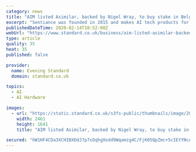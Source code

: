 ```yaml
---
category: news
title: "AIM listed Asimilar, backed by Nigel Wray, to buy stake in Belgian AI tech firm"
excerpt: "Sentiance was founded in 2015 and makes AI tech products for the home. Clients include Microsoft and State Farm ... Persimmon was the top riser on the blue-chip index, up 64p to 3245p, while Taylor Wimpey added 3.7p to 231p. On the FTSE 250 Balfour Beatty gained 10p to 292p and Kier Group moved 4.8p higher to 131p."
publishedDateTime: 2020-02-14T10:52:00Z
webUrl: "https://www.standard.co.uk/business/aim-listed-asimilar-backed-by-nigel-wray-to-buy-stake-in-belgian-ai-tech-firm-a4362071.html"
type: article
quality: 35
heat: 35
published: false

provider:
  name: Evening Standard
  domain: standard.co.uk

topics:
  - AI
  - AI Hardware

images:
  - url: "https://static.standard.co.uk/s3fs-public/thumbnails/image/2020/01/03/11/nigelwray0301a.jpg"
    width: 2461
    height: 1641
    title: "AIM listed Asimilar, backed by Nigel Wray, to buy stake in Belgian AI tech firm"

secured: "hW1HF4CDa3XCHIBXDdJ7p7sOqhgXodd9Wqamzg4C/FjK05QpZmc+5cIEYYNcAq7GjGG2r216JJTKqwAyGmutKGDKjS2Hg0SYiG3kDbBW6t+hzYhsuSXgHD/TMy2M+sDQv6CI0U+Rr4LJHnwm5s1nJAVLyruDl3LIyAtdhXYyiKpnr9lDjMcGuy443MPJIUP9dagWueDkjIbRc8727Ui/xAXCzo3M5OlGncda6bMtBZnxN4PenYYePH1HHR3QInLyI0BAna29sx+nm8bxbJC+gW9W1I+vyNUXjBdmQqfIgXvBDy+SD7Ocke2dgshOVWe+;XtseK7ZCAG4IipgFk1PTuQ=="
---
```


